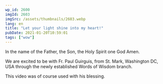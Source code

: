 ```yaml
---
wp_id: 2600
imgId: 2603
imgSrc: /assets/thumbnails/2603.webp
lang: en
title: "Let your light shine into my heart!"
pubDate: 2021-01-20T10:59:01
tags: ["wow"]
---
```


<!-- page: 6 -->

<p>In the name of the Father, the Son, the Holy Spirit one God Amen.</p>
<p>We are excited to be with Fr. Paul Guirguis, from St. Mark, Washington DC, USA through the newly established Words of Wisdom branch.</p>
<p>This video was of course used with his blessing.</p>
<p>&nbsp;</p>
